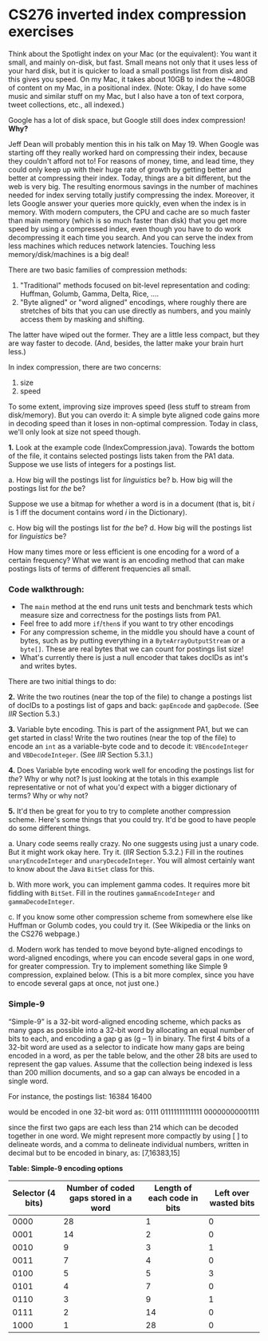 # CS276 inverted index compression exercises

Think about the Spotlight index on your Mac (or the equivalent):
You want it small, and mainly on-disk, but fast. Small means not only
that it uses less of your hard disk, but it is quicker to load
a small postings list from disk and this gives you speed.
On my Mac, it takes about 10GB to index the ~480GB of content on my Mac,
in a positional index. (Note: Okay, I do have some music and similar stuff on
my Mac, but I also have a ton of text corpora, tweet collections, etc.,
all indexed.)

Google has a lot of disk space, but Google still does index compression! **Why?**

Jeff Dean will probably mention this in his talk on May 19. When Google was starting
off they really worked hard on compressing their index, because they couldn't
afford not to! For reasons of money, time, and lead time, they could only 
keep up with their huge rate of growth by getting better and better at 
compressing their index. Today, things are a bit different, but the web is
very big. The resulting enormous
savings in the number of machines needed for index serving totally justify
compressing the index. Moreover, it lets Google answer your queries more
quickly, even when the index is in memory. With modern computers, the
CPU and cache are so much faster than main memory (which is so much faster
than disk) that you get more speed by using a compressed index, even though
you have to do work decompressing it each time you search. And you can serve
the index from less machines which reduces network latencies.
Touching less memory/disk/machines is a big deal!

There are two basic families of compression methods:

1. "Traditional" methods focused on bit-level representation and coding:
   Huffman, Golumb, Gamma, Delta, Rice, ....
2. "Byte aligned" or "word aligned" encodings, where roughly there are stretches
   of bits that you can use directly as numbers, and you mainly access them by
   masking and shifting.

The latter have wiped out the former. They are a little less compact, but they
are way faster to decode. (And, besides, the latter make your brain hurt less.)
 
In index compression, there are two concerns:

1. size
2. speed

To some extent, improving size improves speed (less stuff to stream
from disk/memory). 
But you can overdo it: A simple byte aligned code gains more in
decoding speed than it loses in non-optimal compression.
Today in class, we'll only look at size not speed though.

**1.**
Look at the example code (IndexCompression.java). Towards the bottom of the file,
it contains selected postings lists taken from the PA1 data.
Suppose we use lists of integers for a postings list.

a. How big will the postings list for *linguistics* be?
b. How big will the postings list for *the* be?

Suppose we use a bitmap for whether a word is in a document (that is, bit *i*
is 1 iff the document contains word *i* in the Dictionary).

c. How big will the postings list for *the* be?
d. How big will the postings list for *linguistics* be?

How many times more or less efficient is one encoding for a word of a certain
frequency? What we want is an encoding method that can make postings lists 
of terms of different frequencies all small.

### Code walkthrough:

- The `main` method at the end runs unit tests and benchmark tests
  which measure size and correctness for the postings lists from PA1. 
- Feel free to add more `if`/`then`s if you want to try other encodings
- For any compression scheme, in the middle you should have a count of
  bytes, such as by putting everything in a `ByteArrayOutputStream` or a `byte[]`.
  These are real bytes that we can count for postings list size!
- What's currently there is just a null encoder that takes docIDs as int's and 
  writes bytes.
 
There are two initial things to do:

**2.**
Write the two routines (near the top of the file) to change a postings list of 
docIDs to a postings list
of gaps and back: `gapEncode` and `gapDecode`. (See *IIR* Section 5.3.)

**3.**
Variable byte encoding. This is part of the assignment PA1, 
but we can get started in class! Write the two routines (near the top of the file)
to encode an `int` as a variable-byte code and to decode it:
`VBEncodeInteger` and `VBDecodeInteger`.  (See *IIR* Section 5.3.1.)

**4.**
Does Variable byte encoding work well for encoding the postings list for
*the*?  Why or why not? Is just looking at the totals in this example
representative or not of what you'd expect with a bigger dictionary of terms?
Why or why not?

**5.**
It'd then be great for you to try to complete another compression scheme. Here's
some things that you could try. It'd be good to have people do some different
things.

a. Unary code seems really crazy. No one suggests using just a unary code.
   But it might work okay here.  Try it. (*IIR* Section 5.3.2.) Fill in the
   routines `unaryEncodeInteger` and `unaryDecodeInteger`.  You will almost
   certainly want to know about the Java `BitSet` class for this.
   
b. With more work, you can implement gamma codes. It requires more bit fiddling
   with `BitSet`. Fill in the routines `gammaEncodeInteger` and
   `gammaDecodeInteger`.
   
c. If you know some other compression scheme from somewhere else like Huffman or
   Golumb codes, you could try it. (See Wikipedia or the links on the CS276
   webpage.)

d. Modern work has tended to move beyond byte-aligned encodings to 
   word-aligned encodings, where you can encode several gaps in one word,
   for greater compression. Try to implement something like Simple 9
   compression, explained below. (This is a bit more complex, since you have to encode several
   gaps at once, not just one.)

### Simple-9
  
“Simple-9” is a 32-bit word-aligned encoding scheme, which packs as many gaps 
as possible into a 32-bit word by allocating an equal number of bits to each, 
and encoding a gap g as (g – 1) in binary. The first 4 bits of a 32-bit word 
are used as a selector to indicate how many gaps are being encoded in a word, 
as per the table below, and the other 28 bits are used to represent the gap 
values. Assume that the collection being indexed is less than 200 million 
documents, and so a gap can always be encoded in a single word.

For instance, the postings list: 16384 16400

would be encoded in one 32-bit word as: 0111 01111111111111 00000000001111

since the first two gaps are each less than 214 which can be decoded together 
in one word. We might represent more compactly by using [ ] to delineate words, 
and a comma to delineate individual numbers, written in decimal but to be 
encoded in binary, as: [7,16383,15]

**Table: Simple-9 encoding options**

| Selector (4 bits) | Number of coded gaps stored in a word | Length of each code in bits | Left over wasted bits |
| --- | --- | --- | --- |
| 0000 | 28 | 1 | 0 |
| 0001 | 14 | 2 | 0 |
| 0010 | 9 | 3 | 1 |
| 0011 | 7 | 4 | 0 |
| 0100 | 5 | 5 | 3 |
| 0101 | 4 | 7 | 0 |
| 0110 | 3 | 9 | 1 |
| 0111 | 2 | 14 | 0 |
| 1000 | 1 | 28 | 0 |
